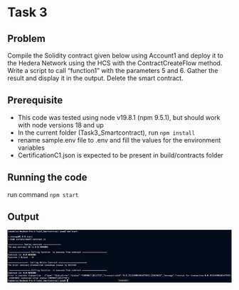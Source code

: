 # Task 3

## Problem

Compile the Solidity contract given below using Account1 and deploy it to the Hedera Network using
the HCS with the ContractCreateFlow method. Write a script to call “function1” with the parameters 5 and 6.
Gather the result and display it in the output. Delete the smart contract.

## Prerequisite

- This code was tested using node v19.8.1 (npm 9.5.1), but should work with node versions 18 and up
- In the current folder (Task3_Smartcontract), run `npm install`
- rename sample.env file to .env and fill the values for the environment variables 
- CertificationC1.json is expected to be present in build/contracts folder

## Running the code

run command `npm start`

## Output

![Sample Output](./results/output.png)
